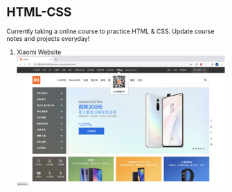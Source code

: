 # HTML-CSS
Currently taking a online course to practice HTML & CSS. Update course notes and projects everyday!
1. Xiaomi Website
![image](https://github.com/SaoriKaku/HTML-CSS/blob/master/screenshot/xiaomi1.png)
